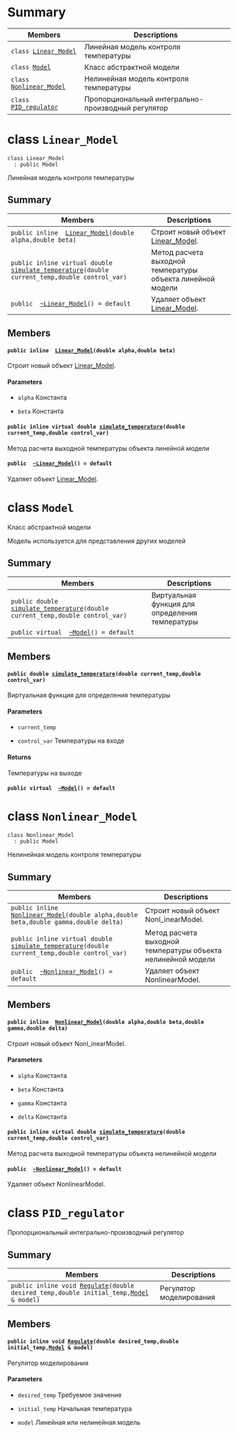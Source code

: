 # Summary

 Members                        | Descriptions                                
--------------------------------|---------------------------------------------
`class `[`Linear_Model`](#class_linear___model) | Линейная модель контроля температуры
`class `[`Model`](#class_model) | Класс абстрактной модели
`class `[`Nonlinear_Model`](#class_nonlinear___model) | Нелинейная модель контроля температуры
`class `[`PID_regulator`](#class_p_i_d__regulator) | Пропорциональный интегрально-производный регулятор

# class `Linear_Model` 

```
class Linear_Model
  : public Model
```  

Линейная модель контроля температуры

## Summary

 Members                        | Descriptions                                
--------------------------------|---------------------------------------------
`public inline  `[`Linear_Model`](#class_linear___model_1a052533ea1c91b1d1bd71b06f093851c4)`(double alpha,double beta)` | Строит новый объект [Linear_Model](#class_linear___model).
`public inline virtual double `[`simulate_temperature`](#class_linear___model_1ad00bcb0cf4912f386390249db3f7a623)`(double current_temp,double control_var)` | Метод расчета выходной температуры объекта линейной модели
`public  `[`~Linear_Model`](#class_linear___model_1ae6dcb5477d01b168643542af38a5c986)`() = default` | Удаляет объект [Linear_Model](#class_linear___model).

## Members

#### `public inline  `[`Linear_Model`](#class_linear___model_1a052533ea1c91b1d1bd71b06f093851c4)`(double alpha,double beta)` 

Строит новый объект [Linear_Model](#class_linear___model).

#### Parameters
* `alpha` Константа 

* `beta` Константа

#### `public inline virtual double `[`simulate_temperature`](#class_linear___model_1ad00bcb0cf4912f386390249db3f7a623)`(double current_temp,double control_var)` 

Метод расчета выходной температуры объекта линейной модели

#### `public  `[`~Linear_Model`](#class_linear___model_1ae6dcb5477d01b168643542af38a5c986)`() = default` 

Удаляет объект [Linear_Model](#class_linear___model).

# class `Model` 

Класс абстрактной модели

Модель используется для представления других моделей

## Summary

 Members                        | Descriptions                                
--------------------------------|---------------------------------------------
`public double `[`simulate_temperature`](#class_model_1a05dd80149a1c8ec36fa75445bd4f7f47)`(double current_temp,double control_var)` | Виртуальная функция для определения температуры
`public virtual  `[`~Model`](#class_model_1a2efbe4ec768191fa70ad86f260ec2fd6)`() = default` | 

## Members

#### `public double `[`simulate_temperature`](#class_model_1a05dd80149a1c8ec36fa75445bd4f7f47)`(double current_temp,double control_var)` 

Виртуальная функция для определения температуры

#### Parameters
* `current_temp` 

* `control_var` Температуры на входе 

#### Returns
Температуры на выходе

#### `public virtual  `[`~Model`](#class_model_1a2efbe4ec768191fa70ad86f260ec2fd6)`() = default` 

# class `Nonlinear_Model` 

```
class Nonlinear_Model
  : public Model
```  

Нелинейная модель контроля температуры

## Summary

 Members                        | Descriptions                                
--------------------------------|---------------------------------------------
`public inline  `[`Nonlinear_Model`](#class_nonlinear___model_1a77abfdb8e0c6ba17422e8d906a1a64cb)`(double alpha,double beta,double gamma,double delta)` | Строит новый объект Nonl_inearModel.
`public inline virtual double `[`simulate_temperature`](#class_nonlinear___model_1aa9c68749a89504851dd2f18e2a63310d)`(double current_temp,double control_var)` | Метод расчета выходной температуры объекта нелинейной модели
`public  `[`~Nonlinear_Model`](#class_nonlinear___model_1a4388112ec9ef860bacbbd9facb3301a2)`() = default` | Удаляет объект NonlinearModel.

## Members

#### `public inline  `[`Nonlinear_Model`](#class_nonlinear___model_1a77abfdb8e0c6ba17422e8d906a1a64cb)`(double alpha,double beta,double gamma,double delta)` 

Строит новый объект Nonl_inearModel.

#### Parameters
* `alpha` Константа 

* `beta` Константа 

* `gamma` Константа 

* `delta` Константа

#### `public inline virtual double `[`simulate_temperature`](#class_nonlinear___model_1aa9c68749a89504851dd2f18e2a63310d)`(double current_temp,double control_var)` 

Метод расчета выходной температуры объекта нелинейной модели

#### `public  `[`~Nonlinear_Model`](#class_nonlinear___model_1a4388112ec9ef860bacbbd9facb3301a2)`() = default` 

Удаляет объект NonlinearModel.

# class `PID_regulator` 

 Пропорциональный интегрально-производный регулятор

## Summary

 Members                        | Descriptions                                
--------------------------------|---------------------------------------------
`public inline void `[`Regulate`](#class_p_i_d__regulator_1ad00627e0300b8bebf1043c87194b0cb2)`(double desired_temp,double initial_temp,`[`Model`](#class_model)` & model)` | Регулятор моделирования

## Members

#### `public inline void `[`Regulate`](#class_p_i_d__regulator_1ad00627e0300b8bebf1043c87194b0cb2)`(double desired_temp,double initial_temp,`[`Model`](#class_model)` & model)` 

Регулятор моделирования

#### Parameters
* `desired_temp` Требуемое значение 

* `initial_temp` Начальная температура 

* `model` Линейная или нелинейная модель